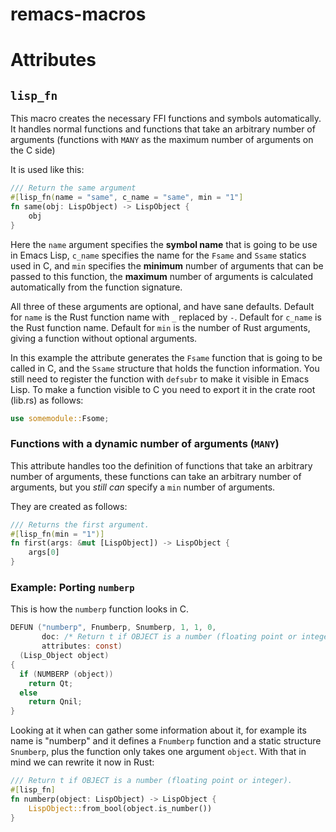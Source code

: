 remacs-macros
=============

# Attributes

## `lisp_fn`

This macro creates the necessary FFI functions and symbols
automatically.  It handles normal functions and functions that take an
arbitrary number of arguments (functions with `MANY` as the maximum
number of arguments on the C side)

It is used like this:

```rust
/// Return the same argument
#[lisp_fn(name = "same", c_name = "same", min = "1"]
fn same(obj: LispObject) -> LispObject {
    obj
}
```

Here the `name` argument specifies the **symbol name** that is going
to be use in Emacs Lisp, `c_name` specifies the name for the `Fsame`
and `Ssame` statics used in C, and `min` specifies the **minimum**
number of arguments that can be passed to this function, the
**maximum** number of arguments is calculated automatically from the
function signature.

All three of these arguments are optional, and have sane defaults.
Default for `name` is the Rust function name with `_` replaced by `-`.
Default for `c_name` is the Rust function name.  Default for `min` is
the number of Rust arguments, giving a function without optional
arguments.

In this example the attribute generates the `Fsame` function that is
going to be called in C, and the `Ssame` structure that holds the
function information. You still need to register the function with
`defsubr` to make it visible in Emacs Lisp. To make a function visible
to C you need to export it in the crate root (lib.rs) as follows:

```rust
use somemodule::Fsome;
```

### Functions with a dynamic number of arguments (`MANY`)

This attribute handles too the definition of functions that take an
arbitrary number of arguments, these functions can take an arbitrary
number of arguments, but you *still can* specify a `min` number of
arguments.

They are created as follows:

```rust
/// Returns the first argument.
#[lisp_fn(min = "1")]
fn first(args: &mut [LispObject]) -> LispObject {
    args[0]
}
```

### Example: Porting `numberp`

This is how the `numberp` function looks in C.

```c
DEFUN ("numberp", Fnumberp, Snumberp, 1, 1, 0,
       doc: /* Return t if OBJECT is a number (floating point or integer).  */
       attributes: const)
  (Lisp_Object object)
{
  if (NUMBERP (object))
    return Qt;
  else
    return Qnil;
}
```

Looking at it when can gather some information about it, for example its
name is "numberp" and it defines a `Fnumberp` function and a static
structure `Snumberp`, plus the function only takes one argument
`object`. With that in mind we can rewrite it now in Rust:

```rust
/// Return t if OBJECT is a number (floating point or integer).
#[lisp_fn]
fn numberp(object: LispObject) -> LispObject {
    LispObject::from_bool(object.is_number())
}
```
